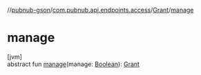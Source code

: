 //[pubnub-gson](../../../index.md)/[com.pubnub.api.endpoints.access](../index.md)/[Grant](index.md)/[manage](manage.md)

# manage

[jvm]\
abstract fun [manage](manage.md)(manage: [Boolean](https://kotlinlang.org/api/latest/jvm/stdlib/kotlin/-boolean/index.html)): [Grant](index.md)
